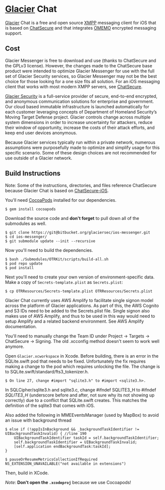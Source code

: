 # [Glacier](http://www.glaciersecurity.com) Chat

[Glacier](http://www.glaciersecurity.com) Chat is a free and open source [XMPP](https://en.wikipedia.org/wiki/XMPP) messaging client for iOS that is based on [ChatSecure](https://chatsecure.org) and that integrates [OMEMO](https://en.wikipedia.org/wiki/OMEMO) encrypted messaging support.

## Cost

Glacier Messenger is free to download and use (thanks to ChatSecure and the GPLv3 license). However, the changes made to the ChatSecure base product were intended to optimize Glacier Messenger for use with the full set of Glacier Security services, so Glacier Messenger may not be the best choice for those looking for a one size fits all solution. For an iOS messaging client that works with most modern XMPP servers, see [ChatSecure](https://chatsecure.org).

[Glacier Security](http://www.glaciersecurity.com) is a full-service provider of secure, end-to-end encrypted, and anonymous communication solutions for enterprise and government. Our cloud based immutable infrastructure is launched automatically for each customer leveraging concepts of Department of Homeland Security’s Moving Target Defense project. Glacier controls change across multiple system dimensions in order to increase uncertainty for attackers, reduce their window of opportunity, increase the costs of their attack efforts, and keep end user devices anonymous.

Because Glacier services typically run within a private network, numerous assumptions were purposefully made to optimize and simplify usage for this specific scenario. Some of these design choices are not recommended for use outside of a Glacier network.


## Build Instructions

Note: Some of the instructions, directories, and files reference ChatSecure because Glacier Chat is based on [ChatSecure-iOS](https://github.com/ChatSecure/ChatSecure-iOS).

You'll need [CocoaPods](http://cocoapods.org) installed for our dependencies. 
    
    $ gem install cocoapods
    
Download the source code and **don't forget** to pull down all of the submodules as well. 

    $ git clone https://git@bitbucket.org/glaciersec/ios-messenger.git
    $ cd ios-messenger/
    $ git submodule update --init --recursive
    
Now you'll need to build the dependencies. 
    
    $ bash ./Submodules/OTRKit/scripts/build-all.sh
    $ pod repo update
    $ pod install
    
Next you'll need to create your own version of environment-specific data. Make a copy of `Secrets-template.plist` as `Secrets.plist`:

    $ cp OTRResources/Secrets-template.plist OTRResources/Secrets.plist
    
Glacier Chat currently uses AWS Amplify to facilitate single signon model across the platform of Glacier applications. As part of this, the AWS Cognito and S3 IDs need to be added to the Secrets.plist file. Single signon also makes use of AWS Amplify, and thus to be used in this way would need to setup Amplify and a related backend environment. See AWS Amplify documentation.

You'll need to manually change the Team ID under Project -> Targets -> ChatSecure -> Signing. The old .xcconfig method doesn't seem to work well anymore.

Open `Glacier.xcworkspace` in Xcode. Before building, there is an error in the SQLite.swift pod that needs to be fixed. Unfortunately the fix requires making a change to the pod which requires unlocking the file. The change is to SQLite.swift/standard/fts3_tokenizer.h. 

    $ On line 27, change #import "sqlite3.h" to #import <sqlite3.h>. 

In SQLCipher/sqlite3.h and sqlite3.c, change #ifndef SQLITE3_H to #ifndef _SQLITE3_H_ (underscore before and after, not sure why its not showing up correctly) due to a conflict that SQLite.swift creates. This matches the definition of the sqlite3 that comes with iOS.

Also added the following in MMEEventsManager (used by MapBox) to avoid an issue with background thread

    $ else if (!appIsInBackground && _backgroundTaskIdentifier != UIBackgroundTaskInvalid) { //line 190
        UIBackgroundTaskIdentifier taskId = self.backgroundTaskIdentifier;
        self.backgroundTaskIdentifier = UIBackgroundTaskInvalid;
        [self.application endBackgroundTask:taskId];
    }

    $ pauseOrResumeMetricsCollectionIfRequired NS_EXTENSION_UNAVAILABLE("not available in extensions")

Then, build in XCode.

*Note*: **Don't open the `.xcodeproj`** because we use Cocoapods!


